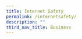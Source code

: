 ```yaml
---
title: Internet Safety
permalink: /internetsafety/
description: ""
third_nav_title: Business
---
```

